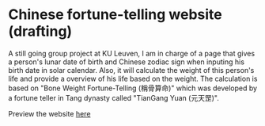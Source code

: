 # Chinese fortune-telling website (drafting)

A still going group project at KU Leuven, I am in charge of a page that gives a person's lunar date of birth and Chinese zodiac sign when inputing his birth date in solar calendar. Also, it will calculate the weight of this person's life and provide a overview of his life based on the weight. The calculation is based on "Bone Weight Fortune-Telling (稱骨算命)" which was developed by a fortune teller in Tang dynasty called "TianGang Yuan (元天罡)".

Preview the website [here](https://htmlpreview.github.io/?https://github.com/dodopianist/Projects/blob/main/Fortune%20teller%20website/test.html)
